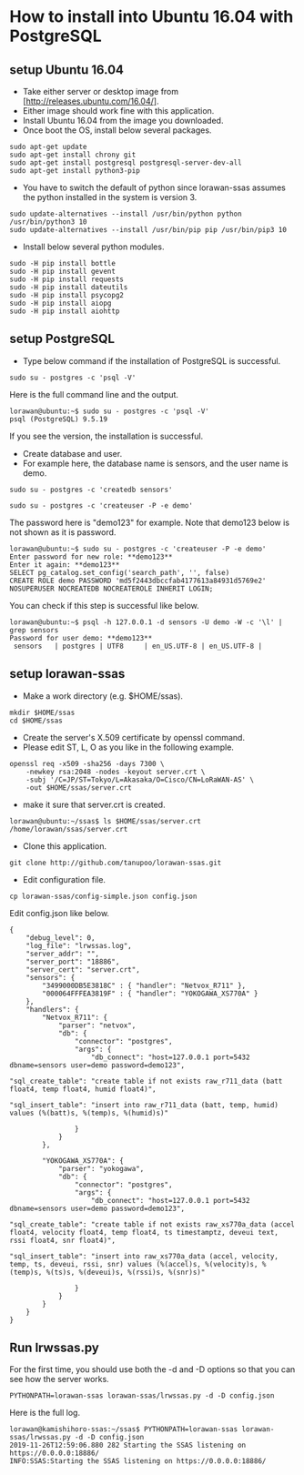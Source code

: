 How to install into Ubuntu 16.04 with PostgreSQL
================================================

## setup Ubuntu 16.04

- Take either server or desktop image from [http://releases.ubuntu.com/16.04/].
- Either image should work fine with this application.
- Install Ubuntu 16.04 from the image you downloaded.
- Once boot the OS, install below several packages.

```
sudo apt-get update
sudo apt-get install chrony git
sudo apt-get install postgresql postgresql-server-dev-all
sudo apt-get install python3-pip
```

- You have to switch the default of python since lorawan-ssas assumes the python installed in the system is version 3.

```
sudo update-alternatives --install /usr/bin/python python /usr/bin/python3 10
sudo update-alternatives --install /usr/bin/pip pip /usr/bin/pip3 10
```

- Install below several python modules.

```
sudo -H pip install bottle
sudo -H pip install gevent
sudo -H pip install requests
sudo -H pip install dateutils
sudo -H pip install psycopg2
sudo -H pip install aiopg
sudo -H pip install aiohttp
```

## setup PostgreSQL

- Type below command if the installation of PostgreSQL is successful.

```
sudo su - postgres -c 'psql -V'
```

Here is the full command line and the output.

```
lorawan@ubuntu:~$ sudo su - postgres -c 'psql -V'
psql (PostgreSQL) 9.5.19
```

If you see the version, the installation is successful.

- Create database and user.
- For example here, the database name is sensors, and the user name is demo.

```
sudo su - postgres -c 'createdb sensors'
```

```
sudo su - postgres -c 'createuser -P -e demo'
```

The password here is "demo123" for example.
Note that demo123 below is not shown as it is password.

```
lorawan@ubuntu:~$ sudo su - postgres -c 'createuser -P -e demo'
Enter password for new role: **demo123**
Enter it again: **demo123**
SELECT pg_catalog.set_config('search_path', '', false)
CREATE ROLE demo PASSWORD 'md5f2443dbccfab4177613a84931d5769e2' NOSUPERUSER NOCREATEDB NOCREATEROLE INHERIT LOGIN;
```

You can check if this step is successful like below.

```
lorawan@ubuntu:~$ psql -h 127.0.0.1 -d sensors -U demo -W -c '\l' | grep sensors
Password for user demo: **demo123**
 sensors   | postgres | UTF8     | en_US.UTF-8 | en_US.UTF-8 | 
```

## setup lorawan-ssas

- Make a work directory (e.g. $HOME/ssas).

```
mkdir $HOME/ssas
cd $HOME/ssas
```

- Create the server's X.509 certificate by openssl command.
- Please edit ST, L, O as you like in the following example.

```
openssl req -x509 -sha256 -days 7300 \
    -newkey rsa:2048 -nodes -keyout server.crt \
    -subj '/C=JP/ST=Tokyo/L=Akasaka/O=Cisco/CN=LoRaWAN-AS' \
    -out $HOME/ssas/server.crt
```

- make it sure that server.crt is created.

```
lorawan@ubuntu:~/ssas$ ls $HOME/ssas/server.crt
/home/lorawan/ssas/server.crt
```

- Clone this application.

```
git clone http://github.com/tanupoo/lorawan-ssas.git
```

- Edit configuration file.

```
cp lorawan-ssas/config-simple.json config.json
```

Edit config.json like below.

```
{   
    "debug_level": 0,
    "log_file": "lrwssas.log",
    "server_addr": "",
    "server_port": "18886",
    "server_cert": "server.crt",
    "sensors": {
        "3499000DB5E3818C" : { "handler": "Netvox_R711" },
        "000064FFFEA3819F" : { "handler": "YOKOGAWA_XS770A" }
    },
    "handlers": {  
        "Netvox_R711": {
            "parser": "netvox",
            "db": {
                "connector": "postgres",
                "args": {
                    "db_connect": "host=127.0.0.1 port=5432 dbname=sensors user=demo password=demo123",

"sql_create_table": "create table if not exists raw_r711_data (batt float4, temp float4, humid float4)",

"sql_insert_table": "insert into raw_r711_data (batt, temp, humid) values (%(batt)s, %(temp)s, %(humid)s)"

                }
            }
        },

        "YOKOGAWA_XS770A": {
            "parser": "yokogawa",
            "db": {
                "connector": "postgres",
                "args": {
                    "db_connect": "host=127.0.0.1 port=5432 dbname=sensors user=demo password=demo123",

"sql_create_table": "create table if not exists raw_xs770a_data (accel float4, velocity float4, temp float4, ts timestamptz, deveui text, rssi float4, snr float4)",

"sql_insert_table": "insert into raw_xs770a_data (accel, velocity, temp, ts, deveui, rssi, snr) values (%(accel)s, %(velocity)s, %(temp)s, %(ts)s, %(deveui)s, %(rssi)s, %(snr)s)"

                }
            }
        }
    }
}
```

## Run lrwssas.py

For the first time, you should use both the -d and -D options
so that you can see how the server works.

```
PYTHONPATH=lorawan-ssas lorawan-ssas/lrwssas.py -d -D config.json
```

Here is the full log.

```
lorawan@kamishihoro-ssas:~/ssas$ PYTHONPATH=lorawan-ssas lorawan-ssas/lrwssas.py -d -D config.json
2019-11-26T12:59:06.880 282 Starting the SSAS listening on https://0.0.0.0:18886/
INFO:SSAS:Starting the SSAS listening on https://0.0.0.0:18886/
```

